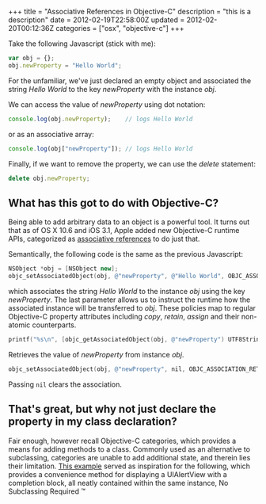 +++
title = "Associative References in Objective-C"
description = "this is a description"
date = 2012-02-19T22:58:00Z
updated = 2012-02-20T00:12:36Z
categories = ["osx", "objective-c"]
+++

Take the following Javascript (stick with me):

```js
var obj = {};
obj.newProperty = "Hello World";
```

For the unfamiliar, we've just declared an empty object and associated the string _Hello World_ to the key _newProperty_ with the instance _obj_.

We can access the value of _newProperty_ using dot notation:

```js
console.log(obj.newProperty);    // logs Hello World
```

or as an associative array:

```js
console.log(obj["newProperty"]); // logs Hello World
```

Finally, if we want to remove the property, we can use the _delete_ statement:

```js
delete obj.newProperty;
```

## What has this got to do with Objective-C?

Being able to add arbitrary data to an object is a powerful tool.  It turns out that as of OS X 10.6 and iOS 3.1, Apple added new Objective-C runtime APIs, categorized as [associative references](https://developer.apple.com/library/ios/#documentation/Cocoa/Conceptual/ObjectiveC/Chapters/ocAssociativeReferences.html) to do just that.

Semantically, the following code is the same as the previous Javascript:

```mm
NSObject *obj = [NSObject new];
objc_setAssociatedObject(obj, @"newProperty", @"Hello World", OBJC_ASSOCIATION_RETAIN_NONATOMIC);
```

which associates the string _Hello World_ to the instance _obj_ using the key _newProperty_. The last parameter allows us to instruct the runtime how the associated instance will be transferred to _obj_. These policies map to regular Objective-C property attributes including _copy_, _retain_, _assign_ and their non-atomic counterparts.

```mm
printf("%s\n", [objc_getAssociatedObject(obj, @"newProperty") UTF8String]);
```

Retrieves the value of _newProperty_ from instance _obj_.

```mm
objc_setAssociatedObject(obj, @"newProperty", nil, OBJC_ASSOCIATION_RETAIN_NONATOMIC);
```

Passing `nil` clears the association.

## That's great, but why not just declare the property in my class declaration?

Fair enough, however recall Objective-C categories, which provides a means for adding methods to a class. Commonly used as an alternative to subclassing, categories are unable to add additional state, and therein lies their limitation. [This example](http://www.wannabegeek.com/?p=96) served as inspiration for the following, which provides a convenience method for displaying a UIAlertView with a completion block, all neatly contained within the same instance, No Subclassing Required ™

<p>
    <script src="https://gist.github.com/stuartcarnie/1868028.js"></script>
</p>